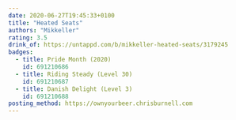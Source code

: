 ```yaml
---
date: 2020-06-27T19:45:33+0100
title: "Heated Seats"
authors: "Mikkeller"
rating: 3.5
drink_of: https://untappd.com/b/mikkeller-heated-seats/3179245
badges:
  - title: Pride Month (2020)
    id: 691210686
  - title: Riding Steady (Level 30)
    id: 691210687
  - title: Danish Delight (Level 3)
    id: 691210688
posting_method: https://ownyourbeer.chrisburnell.com
---
```

